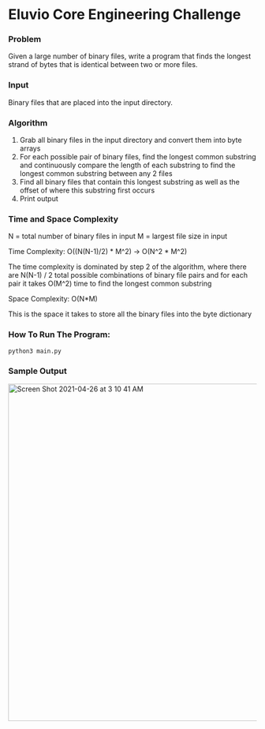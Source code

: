 # Eluvio Core Engineering Challenge

### Problem

Given a large number of binary files, write a program that finds the
longest strand of bytes that is identical between two or more files.

### Input

Binary files that are placed into the input directory.

### Algorithm

1. Grab all binary files in the input directory and convert them into byte arrays
2. For each possible pair of binary files, find the longest common substring and continuously compare the length of each substring to find the longest common substring between any 2 files
3. Find all binary files that contain this longest substring as well as the offset of where this substring first occurs
4. Print output

### Time and Space Complexity

N = total number of binary files in input
M = largest file size in input

Time Complexity: O((N(N-1)/2) * M^2) -> O(N^2 * M^2)

The time complexity is dominated by step 2 of the algorithm, where there are N(N-1) / 2 total possible combinations of binary file pairs and for each pair it takes O(M^2) time to find the longest common substring

Space Complexity: O(N*M)

This is the space it takes to store all the binary files into the byte dictionary

### How To Run The Program:

`python3 main.py`

### Sample Output
<img width="684" alt="Screen Shot 2021-04-26 at 3 10 41 AM" src="https://user-images.githubusercontent.com/65944154/116066669-2510b580-a63d-11eb-845d-fab72e7ecd79.png">

